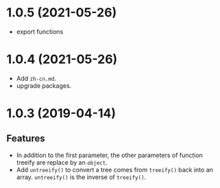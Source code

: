 1.0.5 (2021-05-26)
==================
- export functions


1.0.4 (2021-05-26)
==================
- Add `zh-cn.md`.
- upgrade packages.


1.0.3 (2019-04-14)
===================

Features
---------
- In addition to the first parameter, the other parameters of function treeify are replace by an `object`.
- Add `untreeify()` to convert a tree comes from `treeify()` back into an array.
  `untreeify()` is the inverse of `treeify()`.
